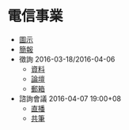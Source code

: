# 電信事業

* [圖示](DC-industry.png)
* [簡報](http://www.slideshare.net/vtaiwan/35-58639170)
* 徵詢 2016-03-18/2016-04-06
    * [資料](https://g0v.github.io/DC-industry-gitbook)
    * [論壇](https://talk.vtaiwan.tw/c/DC-industry)
    * [郵箱](mailto:replies+industry@vtaiwan.tw)
* 諮詢會議 2016-04-07 19:00+08
    * [直播](https://livehouse.in/channel/vtaiwan)
    * [共筆](https://hackpad.com/BvEvIZK7WQB)
